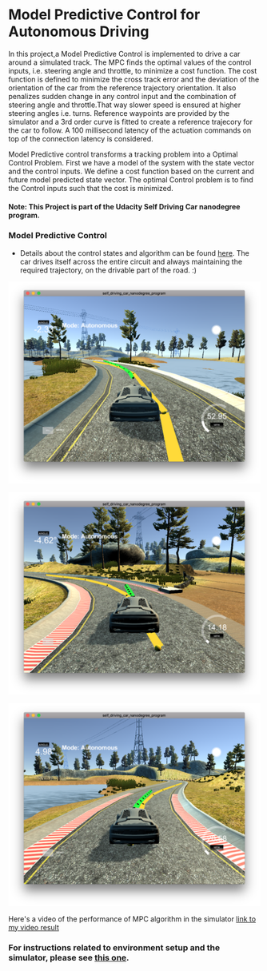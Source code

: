 # Model Predictive Control for Autonomous Driving
In this project,a Model Predictive Control is implemented to drive a car around a simulated track. The MPC finds the optimal values of the control inputs, i.e. steering angle and throttle, to minimize a cost function. The cost function is defined to minimize the cross track error and the deviation of the orientation of the car from the reference trajectory orientation. It also penalizes sudden change in any control input and the combination of steering angle and throttle.That way slower speed is ensured at higher steering angles i.e. turns. Reference waypoints are provided by the simulator and a 3rd order curve is fitted to create a reference trajecory for the car to follow. A 100 millisecond latency of the actuation commands on top of the connection latency is considered.


Model Predictive control transforms a tracking problem into a Optimal Control Problem. First we have a model of the system with the state vector and the control inputs. We define a cost function based on the current and future model predicted state vector. The optimal Control problem is to find the Control inputs such that the cost is minimized.

#### Note: This Project is part of the Udacity Self Driving Car nanodegree program.

[//]: # (Image References)

[video1]: ./video_output/MPC_control.mov "VideoMPC"
[image1]: ./mpc_ss1.png "mpc car1"
[image2]: ./mpc_ss2.png "mpc car2"
[image3]: ./mpc_ss3.png "mpc car3"

### Model Predictive Control
* Details about the control states and algorithm can be found [here](https://github.com/tamoghna21/CarND-MPC-Project/blob/master/writeup.md). The car drives itself across the entire circuit and always maintaining the required trajectory, on the drivable part of the road. :)

![alt text][image1]



![alt text][image2]



![alt text][image3]


Here's a video of the performance of MPC algorithm in the simulator [link to my video result][video1]





### For instructions related to environment setup and the simulator, please see [this one](https://github.com/tamoghna21/CarND-MPC-Project/blob/master/README_udacity.md).
